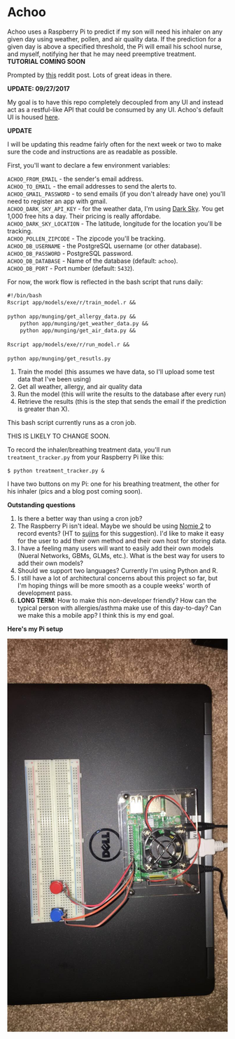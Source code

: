 # Achoo
Achoo uses a Raspberry Pi to predict if my son will need his inhaler on any given day using weather, pollen, and air quality data. If the prediction for a given day is above a specified threshold, the Pi will email his school nurse, and myself, notifying her that he may need preemptive treatment. **TUTORIAL COMING SOON**

Prompted by [this](https://www.reddit.com/r/Python/comments/70udwq/what_routine_tasks_do_you_automate_with_programs/) reddit post. Lots of great ideas in there.

**UPDATE: 09/27/2017**

My goal is to have this repo completely decoupled from any UI and instead act as a restful-like API that could be consumed by any UI. Achoo's default UI is housed [here](https://github.com/tmthyjames/AchooUI).



**UPDATE**

I will be updating this readme fairly often for the next week or two to make sure the code and instructions are as readable as possible.

First, you'll want to declare a few environment variables:

`ACHOO_FROM_EMAIL` - the sender's email address.<br/>
`ACHOO_TO_EMAIL` - the email addresses to send the alerts to.<br/>
`ACHOO_GMAIL_PASSWORD` - to send emails (if you don't already have one) you'll need to register an app with gmail.<br/>
`ACHOO_DARK_SKY_API_KEY` - for the weather data, I'm using [Dark Sky](https://darksky.net/dev). You get 1,000 free hits a day. Their pricing is really affordabe.<br/>
`ACHOO_DARK_SKY_LOCATION` - The latitude, longitude for the location you'll be tracking. <br/>
`ACHOO_POLLEN_ZIPCODE` - The zipcode you'll be tracking.<br/>
`ACHOO_DB_USERNAME` - the PostgreSQL username (or other database).<br/>
`ACHOO_DB_PASSWORD` - PostgreSQL password.<br/>
`ACHOO_DB_DATABASE` - Name of the database (default: `achoo`).<br/>
`ACHOO_DB_PORT` - Port number (default: `5432`).<br/>


For now, the work flow is reflected in the bash script that runs daily:

```
#!/bin/bash
Rscript app/models/exe/r/train_model.r &&

python app/munging/get_allergy_data.py && 
    python app/munging/get_weather_data.py && 
    python app/munging/get_air_data.py &&

Rscript app/models/exe/r/run_model.r &&

python app/munging/get_resutls.py
```

1) Train the model (this assumes we have data, so I'll upload some test data that I've been using)
2) Get all weather, allergy, and air quality data
3) Run the model (this will write the results to the database after every run)
4) Retrieve the results (this is the step that sends the email if the prediction is greater than X).

This bash script currently runs as a cron job.

THIS IS LIKELY TO CHANGE SOON.

To record the inhaler/breathing treatment data, you'll run `treatment_tracker.py` from your Raspberry Pi like this:

```
$ python treatment_tracker.py &
```

I have two buttons on my Pi: one for his breathing treatment, the other for his inhaler (pics and a blog post coming soon).


**Outstanding questions**

1) Is there a better way than using a cron job?<br/>
2) The Raspberry Pi isn't ideal. Maybe we should be using [Nomie 2](https://itunes.apple.com/us/app/nomie-2/id1190618299?mt=8) to record events? (HT to [sujins](https://www.reddit.com/user/sujins) for this suggestion). I'd like to make it easy for the user to add their own method and their own host for storing data.<br/>
3) I have a feeling many users will want to easily add their own models (Nueral Networks, GBMs, GLMs, etc.). What is the best way for users to add their own models?<br/>
4) Should we support two languages? Currently I'm using Python and R.<br/>
5) I still have a lot of architectural concerns about this project so far, but I'm hoping things will be more smooth as a couple weeks' worth of development pass.<br/>
6) **LONG TERM**: How to make this non-developer friendly? How can the typical person with allergies/asthma make use of this day-to-day? Can we make this a mobile app? I think this is my end goal.<br/>

**Here's my Pi setup**


![From the top](img/IMG_5919.JPG)

